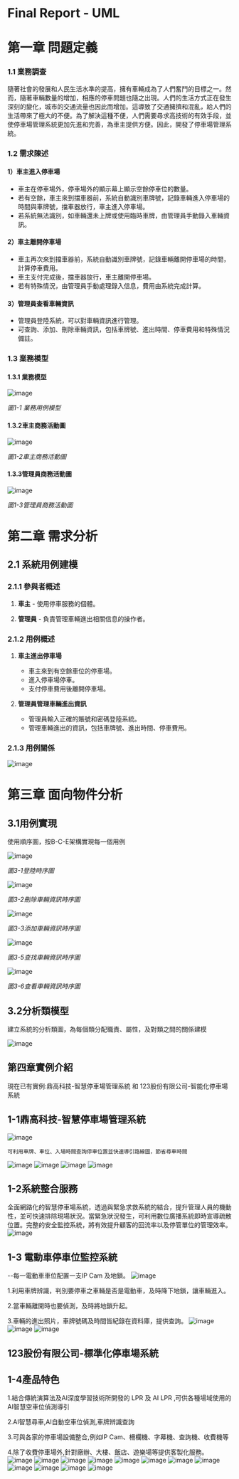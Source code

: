 # Final Report - UML

# 第一章 問題定義

### 1.1 業務調查

隨著社會的發展和人民生活水準的提高，擁有車輛成為了人們奮鬥的目標之一。然而，隨著車輛數量的增加，相應的停車問題也隨之出現。人們的生活方式正在發生深刻的變化，城市的交通流量也因此而增加。這導致了交通擁擠和混亂，給人們的生活帶來了極大的不便。為了解決這種不便，人們需要尋求高技術的有效手段，並使停車場管理系統更加先進和完善，為車主提供方便。因此，開發了停車場管理系統。

### 1.2 需求陳述

#### 1）車主進入停車場

- 車主在停車場外，停車場外的顯示幕上顯示空餘停車位的數量。
- 若有空餘，車主來到擋車器前，系統自動識別車牌號，記錄車輛進入停車場的時間與車牌號，擋車器放行，車主進入停車場。
- 若系統無法識別，如車輛還未上牌或使用臨時車牌，由管理員手動錄入車輛資訊。

#### 2）車主離開停車場

- 車主再次來到擋車器前，系統自動識別車牌號，記錄車輛離開停車場的時間，計算停車費用。
- 車主支付完成後，擋車器放行，車主離開停車場。
- 若有特殊情況，由管理員手動處理錄入信息，費用由系統完成計算。

#### 3）管理員查看車輛資訊

- 管理員登陸系統，可以對車輛資訊進行管理。
- 可查詢、添加、刪除車輛資訊，包括車牌號、進出時間、停車費用和特殊情況備註。

 ### 1.3 業務模型

#### 1.3.1 業務模型
![image](https://github.com/BAGLE102/final-report-UML/assets/146699756/6eeef1f7-beb9-4908-877f-d801e6e39814)

*圖1-1 業務用例模型*

#### 1.3.2車主商務活動圖
![image](https://github.com/BAGLE102/final-report-UML/assets/146699756/fe5e90af-c6b8-49d2-a707-723a744ee6a6)

*圖1-2車主商務活動圖*

#### 1.3.3管理員商務活動圖
![image](https://github.com/BAGLE102/final-report-UML/assets/146699756/e65d2c73-c082-4098-9794-18692151779b)

*圖1-3管理員商務活動圖*

# 第二章 需求分析

## 2.1 系統用例建模

### 2.1.1 參與者概述

1. **車主** - 使用停車服務的個體。

2. **管理員** - 負責管理車輛進出相關信息的操作者。

### 2.1.2 用例概述

1. **車主進出停車場**
   - 車主來到有空餘車位的停車場。
   - 進入停車場停車。
   - 支付停車費用後離開停車場。

2. **管理員管理車輛進出資訊**
   - 管理員輸入正確的賬號和密碼登陸系統。
   - 管理車輛進出的資訊，包括車牌號、進出時間、停車費用。

### 2.1.3 用例關係

![image](https://github.com/BAGLE102/final-report-UML/assets/146699756/14699c03-5bd2-4ba9-809b-94997d26ecd2)


# 第三章 面向物件分析

## 3.1用例實現
  使用順序圖，按B-C-E架構實現每一個用例

![image](https://github.com/BAGLE102/final-report-UML/assets/146699756/698e4c33-8806-48b3-a4bf-3bbe96d9fb34)

*圖3-1登陸時序圖*

![image](https://github.com/BAGLE102/final-report-UML/assets/146699756/828ec306-236b-4113-a7a8-3b9af0babce0)


*圖3-2刪除車輛資訊時序圖*

![image](https://github.com/BAGLE102/final-report-UML/assets/146699756/30f38b42-b27c-4a6b-a42b-d7be0c3f7032)


*圖3-3添加車輛資訊時序圖*

![image](https://github.com/BAGLE102/final-report-UML/assets/146699756/93c7ada6-c9dc-4b9f-8de7-92981c91e53e)


*圖3-5查找車輛資訊時序圖*

![image](https://github.com/BAGLE102/final-report-UML/assets/146699756/37620657-c666-406a-b4e0-2a28d7a264f0)

*圖3-6查看車輛資訊時序圖*

## 3.2分析類模型
  建立系統的分析類圖，為每個類分配職責、屬性，及對類之間的關係建模

![image](https://github.com/BAGLE102/final-report-UML/assets/146699756/3f713d31-8a5b-4a70-a00c-2cb9ec249045)

## 第四章實例介紹
現在已有實例:鼎高科技-智慧停車場管理系統 和 123股份有限公司-智能化停車場系統

## 1-1鼎高科技-智慧停車場管理系統

![image](https://github.com/BAGLE102/final-report-UML/assets/149245212/8c3d577c-1420-414f-983e-35dd2a91f0ba)


    可利用車牌、車位、入場時間查詢停車位置並快速導引路線圖，節省尋車時間
![image](https://github.com/BAGLE102/final-report-UML/assets/149245212/0df82c33-85c7-47f7-838e-8ea54f803fcc)
![image](https://github.com/BAGLE102/final-report-UML/assets/149245212/0edb7247-7c6d-4879-b54b-f313925f3884)
![image](https://github.com/BAGLE102/final-report-UML/assets/149245212/6f6aed88-6e9e-4321-a05a-7dbf30a055f8)
![image](https://github.com/BAGLE102/final-report-UML/assets/149245212/b4bfd21d-45a1-4b11-840b-a08da522075c)

## 1-2系統整合服務

全面網路化的智慧停車場系統，透過與緊急求救系統的結合，提升管理人員的機動性，並可快速排除現場狀況。當緊急狀況發生，可利用數位廣播系統即時宣導疏散位置。完整的安全監控系統，將有效提升顧客的回流率以及停管單位的管理效率。
![image](https://github.com/BAGLE102/final-report-UML/assets/149245212/b1bf6618-ca09-44fa-824a-0356a60867ba)
## 1-3 電動車停車位監控系統
--每一電動車車位配置一支IP Cam 及地鎖。
![image](https://github.com/BAGLE102/final-report-UML/assets/149245212/31ab1fda-0d47-4d93-802b-652930cf779f)

1.利用車牌辨識，判別要停車之車輛是否是電動車，及時降下地鎖，讓車輛進入。

2.當車輛離開時也要偵測，及時將地鎖升起。 

3.車輛的進出照片，車牌號碼及時間皆紀錄在資料庫，提供查詢。
![image](https://github.com/BAGLE102/final-report-UML/assets/149245212/cb11ba68-374d-4765-bc67-183591cf1741)
![image](https://github.com/BAGLE102/final-report-UML/assets/149245212/b486fc72-a216-4027-bfe6-a359ba1dd09c)
![image](https://github.com/BAGLE102/final-report-UML/assets/149245212/344b8675-d0d8-40fe-9a6d-3a2826e8b26c)

## 123股份有限公司-標準化停車場系統 
## 1-4產品特色
1.結合傳統演算法及AI深度學習技術所開發的 LPR 及 AI LPR ‚可供各種場域使用的AI智慧空車位偵測導引

2.AI智慧尋車,AI自動空車位偵測,車牌辨識查詢

3.可與各家的停車場設備整合,例如IP Cam、柵欄機、字幕機、查詢機、收費機等

4.除了收費停車場外,針對廠辦、大樓、飯店、遊樂場等提供客製化服務。
![image](https://github.com/BAGLE102/final-report-UML/assets/149245212/5789dcf6-493a-4e1c-a3af-f14f87014733)
![image](https://github.com/BAGLE102/final-report-UML/assets/149245212/4220dab8-8177-4a9b-ba85-200fd0ba0514)
![image](https://github.com/BAGLE102/final-report-UML/assets/149245212/14edbd70-4d81-4970-bfad-0c1af69baa34)
![image](https://github.com/BAGLE102/final-report-UML/assets/149245212/2bc866cc-f5ad-424e-a4a8-3a84c2b73a9d)
![image](https://github.com/BAGLE102/final-report-UML/assets/149245212/6f9edeab-ce79-460c-b4ee-e3952c9e5c69)
![image](https://github.com/BAGLE102/final-report-UML/assets/149245212/8a792490-4784-4e33-8924-adc889c55e7b)
![image](https://github.com/BAGLE102/final-report-UML/assets/149245212/5df868d3-1554-4ee7-b738-721b3bf30c95)
![image](https://github.com/BAGLE102/final-report-UML/assets/149245212/e79b425e-60ed-437d-92bb-e7424ede6a89)
![image](https://github.com/BAGLE102/final-report-UML/assets/149245212/dcb12b0e-c7f5-4b61-a18d-f03fb9b1bfa1)
![image](https://github.com/BAGLE102/final-report-UML/assets/149245212/556f6be4-10d3-4a39-ac9d-0608e4ce9a22)
![image](https://github.com/BAGLE102/final-report-UML/assets/149245212/6a5ae7f4-a19b-484f-99d4-8bb9ae70ab85)
![image](https://github.com/BAGLE102/final-report-UML/assets/149245212/73a14b5a-f186-4fb0-8c4b-1b196f832ecd)



